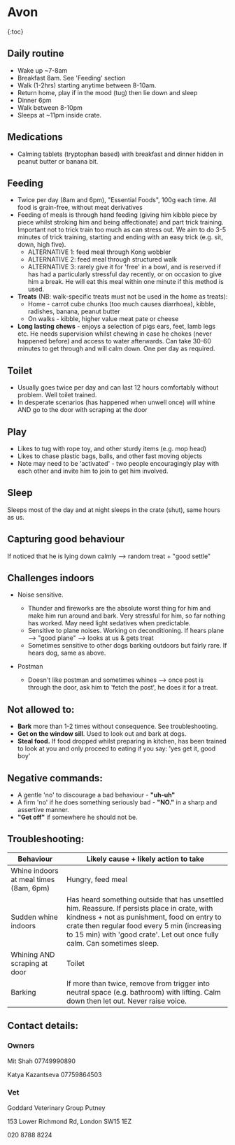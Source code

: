 # Avon

{:toc}

## Daily routine

- Wake up ~7-8am
- Breakfast 8am. See 'Feeding' section
- Walk (1-2hrs) starting anytime between 8-10am.
- Return home, play if in the mood (tug) then lie down and sleep
- Dinner 6pm
- Walk between 8-10pm
- Sleeps at ~11pm inside crate.

## Medications

- Calming tablets (tryptophan based) with breakfast and dinner hidden in peanut butter or banana bit.

## Feeding

- Twice per day (8am and 6pm), "Essential Foods", 100g each time. All food is grain-free, without meat derivatives
- Feeding of meals is through hand feeding (giving him kibble piece by piece whilst stroking him and being affectionate) and part trick training. Important not to trick train too much as can stress out. We aim to do 3-5 minutes of trick training, starting and ending with an easy trick (e.g. sit, down, high five).
  - ALTERNATIVE 1: feed meal through Kong wobbler
  - ALTERNATIVE 2: feed meal through structured walk 
  - ALTERNATIVE 3: rarely give it for 'free' in a bowl, and is reserved if has had a particularly stressful day recently, or on occasion to give him a break. He will eat this meal within one minute if this method is used.
- **Treats** (NB: walk-specific treats must not be used in the home as treats):
  - Home - carrot cube chunks (too much causes diarrhoea), kibble, radishes, banana, peanut butter
  - On walks - kibble, higher value meat pate or cheese
- **Long lasting chews** - enjoys a selection of pigs ears, feet, lamb legs etc. He needs supervision whilst chewing in case he chokes (never happened before) and access to water afterwards. Can take 30-60 minutes to get through and will calm down. One per day as required.

## Toilet

- Usually goes twice per day and can last 12 hours comfortably without problem. Well toilet trained.
- In desperate scenarios (has happened when unwell once) will whine AND go to the door with scraping at the door

## Play

- Likes to tug with rope toy, and other sturdy items (e.g. mop head)
- Likes to chase plastic bags, balls, and other fast moving objects 
- Note may need to be 'activated' - two people encouragingly play with each other and invite him to join to get him involved.

## Sleep 

Sleeps most of the day and at night sleeps in the crate (shut), same hours as us.

## Capturing good behaviour

If noticed that he is lying down calmly --> random treat + "good settle"

## Challenges indoors

- Noise sensitive. 

  - Thunder and fireworks are the absolute worst thing for him and make him run around and bark. Very stressful for him, so far nothing has worked. May need light sedatives when predictable.
  - Sensitive to plane noises. Working on deconditioning. If hears plane  --> "good plane" --> looks at us & gets treat
  - Sometimes sensitive to other dogs barking outdoors but fairly rare. If hears dog, same as above.
- Postman
  - Doesn't like postman and sometimes whines --> once post is through the door, ask him to 'fetch the post', he does it for a treat. 

## Not allowed to:

- **Bark** more than 1-2 times without consequence. See troubleshooting.
- **Get on the window sill**. Used to look out and bark at dogs. 
- **Steal food.** If food dropped whilst preparing in kitchen, has been trained to look at you and only proceed to eating if you say: 'yes get it, good boy'

## Negative commands:

- A gentle 'no' to discourage a bad behaviour - **"uh-uh"**
- A firm 'no' if he does something seriously bad - **"NO."** in a sharp and assertive manner.
- **"Get off"** if somewhere he should not be.

## Troubleshooting:

| Behaviour                              | Likely cause + likely action to take                         |
| -------------------------------------- | ------------------------------------------------------------ |
| Whine indoors at meal times (8am, 6pm) | Hungry, feed meal                                            |
| Sudden whine indoors                   | Has heard something outside that has unsettled him. Reassure. If persists place in crate, with kindness + not as punishment, food on entry to crate then regular food every 5 min (increasing to 15 min)  with 'good crate'. Let out once fully calm. Can sometimes sleep. |
| Whining AND  scraping at door          | Toilet                                                       |
| Barking                                | If more than twice, remove from trigger into neutral space (e.g. bathroom) with lifting. Calm down then let out. Never raise voice. |

## Contact details:

### Owners

Mit Shah 07749990890

Katya Kazantseva 07759864503

### Vet

Goddard Veterinary Group Putney

153 Lower Richmond Rd, London SW15 1EZ

020 8788 8224

